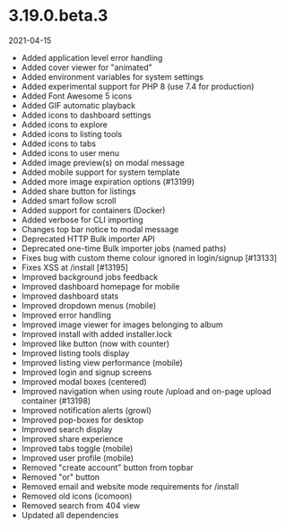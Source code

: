 # 3.19.0.beta.3

2021-04-15

- Added application level error handling
- Added cover viewer for "animated"
- Added environment variables for system settings
- Added experimental support for PHP 8 (use 7.4 for production)
- Added Font Awesome 5 icons
- Added GIF automatic playback
- Added icons to dashboard settings
- Added icons to explore
- Added icons to listing tools
- Added icons to tabs
- Added icons to user menu
- Added image preview(s) on modal message
- Added mobile support for system template
- Added more image expiration options (#13199)
- Added share button for listings
- Added smart follow scroll
- Added support for containers (Docker)
- Added verbose for CLI importing
- Changes top bar notice to modal message
- Deprecated HTTP Bulk importer API
- Deprecated one-time Bulk importer jobs (named paths)
- Fixes bug with custom theme colour ignored in login/signup [#13133]
- Fixes XSS at /install [#13195]
- Improved background jobs feedback
- Improved dashboard homepage for mobile
- Improved dashboard stats
- Improved dropdown menus (mobile)
- Improved error handling
- Improved image viewer for images belonging to album
- Improved install with added installer.lock
- Improved like button (now with counter)
- Improved listing tools display
- Improved listing view performance (mobile)
- Improved login and signup screens
- Improved modal boxes (centered)
- Improved navigation when using route /upload and on-page upload container (#13198)
- Improved notification alerts (growl)
- Improved pop-boxes for desktop
- Improved search display
- Improved share experience
- Improved tabs toggle (mobile)
- Improved user profile (mobile)
- Removed "create account" button from topbar
- Removed "or" button
- Removed email and website mode requirements for /install
- Removed old icons (icomoon)
- Removed search from 404 view
- Updated all dependencies

